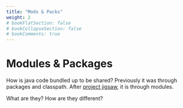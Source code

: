 ```yaml
---
title: "Mods & Packs"
weight: 2
# bookFlatSection: false
# bookCollapseSection: false
# bookComments: true
---
```

# Modules & Packages
How is java code bundled up to be shared?
Previously it was through packages and classpath.
After [project jigsaw](https://www.baeldung.com/project-jigsaw-java-modularity), it is through modules.

What are they? How are they different?